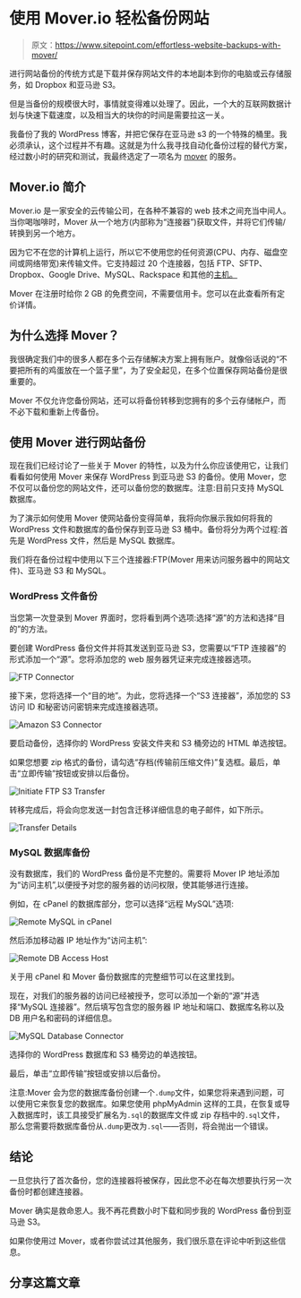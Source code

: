 # 使用 Mover.io 轻松备份网站

> 原文：<https://www.sitepoint.com/effortless-website-backups-with-mover/>

进行网站备份的传统方式是下载并保存网站文件的本地副本到你的电脑或云存储服务，如 Dropbox 和亚马逊 S3。

但是当备份的规模很大时，事情就变得难以处理了。因此，一个大的互联网数据计划与快速下载速度，以及相当大的块你的时间是需要拉这一关。

我备份了我的 WordPress 博客，并把它保存在亚马逊 s3 的一个特殊的桶里。我必须承认，这个过程并不有趣。这就是为什么我寻找自动化备份过程的替代方案，经过数小时的研究和测试，我最终选定了一项名为 [mover](https://mover.io/) 的服务。

## Mover.io 简介

Mover.io 是一家安全的云传输公司，在各种不兼容的 web 技术之间充当中间人。当你喝咖啡时，Mover 从一个地方(内部称为“连接器”)获取文件，并将它们传输/转换到另一个地方。

因为它不在您的计算机上运行，所以它不使用您的任何资源(CPU、内存、磁盘空间或网络带宽)来传输文件。它支持超过 20 个连接器，包括 FTP、SFTP、Dropbox、Google Drive、MySQL、Rackspace 和其他的[主机。](https://mover.io/connectors/)

Mover 在注册时给你 2 GB 的免费空间，不需要信用卡。您可以在此查看所有定价详情。

## 为什么选择 Mover？

我很确定我们中的很多人都在多个云存储解决方案上拥有账户。就像俗话说的“不要把所有的鸡蛋放在一个篮子里”，为了安全起见，在多个位置保存网站备份是很重要的。

Mover 不仅允许您备份网站，还可以将备份转移到您拥有的多个云存储帐户，而不必下载和重新上传备份。

## 使用 Mover 进行网站备份

现在我们已经讨论了一些关于 Mover 的特性，以及为什么你应该使用它，让我们看看如何使用 Mover 来保存 WordPress 到亚马逊 S3 的备份。使用 Mover，您不仅可以备份您的网站文件，还可以备份您的数据库。注意:目前只支持 MySQL 数据库。

为了演示如何使用 Mover 使网站备份变得简单，我将向你展示我如何将我的 WordPress 文件和数据库的备份保存到亚马逊 S3 桶中。备份将分为两个过程:首先是 WordPress 文件，然后是 MySQL 数据库。

我们将在备份过程中使用以下三个连接器:FTP(Mover 用来访问服务器中的网站文件)、亚马逊 S3 和 MySQL。

### WordPress 文件备份

当您第一次登录到 Mover 界面时，您将看到两个选项:选择“源”的方法和选择“目的”的方法。

要创建 WordPress 备份文件并将其发送到亚马逊 S3，您需要以“FTP 连接器”的形式添加一个“源”。您将添加您的 web 服务器凭证来完成连接器选项。

![FTP Connector](img/1d366c44d662dc7563629ee39c0335be.png)

接下来，您将选择一个“目的地”。为此，您将选择一个“S3 连接器”，添加您的 S3 访问 ID 和秘密访问密钥来完成连接器选项。

![Amazon S3 Connector](img/41c5ae84e27d62bab8d81521af0b9813.png)

要启动备份，选择你的 WordPress 安装文件夹和 S3 桶旁边的 HTML 单选按钮。

如果您想要 zip 格式的备份，请勾选“存档(传输前压缩文件)”复选框。最后，单击“立即传输”按钮或安排以后备份。

![Initiate FTP S3 Transfer](img/2a5463fcb22788d02e54664afbf083e6.png)

转移完成后，将会向您发送一封包含迁移详细信息的电子邮件，如下所示。

![Transfer Details](img/0818f57d99eec5d21ca55afb50ad48a6.png)

### MySQL 数据库备份

没有数据库，我们的 WordPress 备份是不完整的。需要将 Mover IP 地址添加为“访问主机”,以便授予对您的服务器的访问权限，使其能够进行连接。

例如，在 cPanel 的数据库部分，您可以选择“远程 MySQL”选项:

![Remote MySQL in cPanel](img/2dd1513be521af0f42c9e878497579cd.png)

然后添加移动器 IP 地址作为“访问主机”:

![Remote DB Access Host](img/b1fd9513823811ecedc24f27ed1ff879.png)

关于用 cPanel 和 Mover 备份数据库的完整细节可以在这里找到。

现在，对我们的服务器的访问已经被授予，您可以添加一个新的“源”并选择“MySQL 连接器”。然后填写包含您的服务器 IP 地址和端口、数据库名称以及 DB 用户名和密码的详细信息。

![MySQL Database Connector](img/34c0283de29c39587e0b046a6d6da6a4.png)

选择你的 WordPress 数据库和 S3 桶旁边的单选按钮。

最后，单击“立即传输”按钮或安排以后备份。

注意:Mover 会为您的数据库备份创建一个`.dump`文件，如果您将来遇到问题，可以使用它来恢复您的数据库。如果您使用 phpMyAdmin 这样的工具，在恢复或导入数据库时，该工具接受扩展名为`.sql`的数据库文件或 zip 存档中的`.sql`文件，那么您需要将数据库备份从`.dump`更改为`.sql`——否则，将会抛出一个错误。

## 结论

一旦您执行了首次备份，您的连接器将被保存，因此您不必在每次想要执行另一次备份时都创建连接器。

Mover 确实是救命恩人。我不再花费数小时下载和同步我的 WordPress 备份到亚马逊 S3。

如果你使用过 Mover，或者你尝试过其他服务，我们很乐意在评论中听到这些信息。

## 分享这篇文章